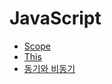 # JavaScript

- [Scope](../JavaScript/scope.md)
- [This](../JavaScript/This.md)
- [동기와 비동기](../JavaScript/Sync-Async.md)
